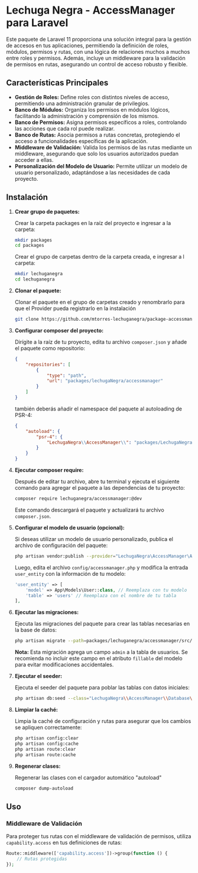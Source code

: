 # Lechuga Negra - AccessManager para Laravel

Este paquete de Laravel 11 proporciona una solución integral para la gestión de accesos en tus aplicaciones, permitiendo la definición de roles, módulos, permisos y rutas, con una lógica de relaciones muchos a muchos entre roles y permisos. Además, incluye un middleware para la validación de permisos en rutas, asegurando un control de acceso robusto y flexible.

## Características Principales

* **Gestión de Roles:** Define roles con distintos niveles de acceso, permitiendo una administración granular de privilegios.
* **Banco de Módulos:** Organiza los permisos en módulos lógicos, facilitando la administración y comprensión de los mismos.
* **Banco de Permisos:** Asigna permisos específicos a roles, controlando las acciones que cada rol puede realizar.
* **Banco de Rutas:** Asocia permisos a rutas concretas, protegiendo el acceso a funcionalidades específicas de la aplicación.
* **Middleware de Validación:** Valida los permisos de las rutas mediante un middleware, asegurando que solo los usuarios autorizados puedan acceder a ellas.
* **Personalización del Modelo de Usuario:** Permite utilizar un modelo de usuario personalizado, adaptándose a las necesidades de cada proyecto.

## Instalación

1.  **Crear grupo de paquetes:**

    Crear la carpeta packages en la raíz del proyecto e ingresar a la carpeta:

    ```bash
    mkdir packages
    cd packages
    ```

    Crear el grupo de carpetas dentro de la carpeta creada, e ingresar a l carpeta:
    
    ```bash
    mkdir lechuganegra
    cd lechuganegra
    ```

2.  **Clonar el paquete:**

    Clonar el paquete en el grupo de carpetas creado y renombrarlo para que el Provider pueda registrarlo en la instalación

    ```bash
    git clone https://github.com/mtorres-lechuganegra/package-accessmanager.git accessmanager
    ```

3.  **Configurar composer del proyecto:**

    Dirígite a la raíz de tu proyecto, edita tu archivo `composer.json` y añade el paquete como repositorio:

    ```json
    {
        "repositories": [
            {
                "type": "path",
                "url": "packages/lechugaNegra/accessmanager"
            }
        ]
    }
    ```
    también deberás añadir el namespace del paquete al autoloading de PSR-4:

    ```json
    {
        "autoload": {
            "psr-4": {
                "LechugaNegra\\AccessManager\\": "packages/LechugaNegra/AccessManager/src/"
            }
        }
    }
    ```

4.  **Ejecutar composer require:**

    Después de editar tu archivo, abre tu terminal y ejecuta el siguiente comando para agregar el paquete a las dependencias de tu proyecto:

    ```bash
    composer require lechuganegra/accessmanager:@dev
    ```

    Este comando descargará el paquete y actualizará tu archivo `composer.json`.

5.  **Configurar el modelo de usuario (opcional):**

    Si deseas utilizar un modelo de usuario personalizado, publica el archivo de configuración del paquete:

    ```bash
    php artisan vendor:publish --provider="LechugaNegra\AccessManager\AccessManagerServiceProvider" --tag="config"
    ```

    Luego, edita el archivo `config/accessmanager.php` y modifica la entrada `user_entity` con la información de tu modelo:

    ```php
    'user_entity' => [
        'model' => App\Models\User::class, // Reemplaza con tu modelo
        'table' => 'users' // Reemplaza con el nombre de tu tabla
    ],
    ```

6.  **Ejecutar las migraciones:**

    Ejecuta las migraciones del paquete para crear las tablas necesarias en la base de datos:

    ```bash
    php artisan migrate --path=packages/lechuganegra/accessmanager/src/Database/Migrations
    ```

    **Nota:** Esta migración agrega un campo `admin` a la tabla de usuarios. Se recomienda no incluir este campo en el atributo `fillable` del modelo para evitar modificaciones accidentales.

7.  **Ejecutar el seeder:**

    Ejecuta el seeder del paquete para poblar las tablas con datos iniciales:

    ```bash
    php artisan db:seed --class="LechugaNegra\\AccessManager\\Database\\Seeders\\DatabaseSeeder"
    ```

8.  **Limpiar la caché:**

    Limpia la caché de configuración y rutas para asegurar que los cambios se apliquen correctamente:

    ```bash
    php artisan config:clear
    php artisan config:cache
    php artisan route:clear
    php artisan route:cache
    ```
    
9.  **Regenerar clases:**

    Regenerar las clases con el cargador automático "autoload"

    ```bash
    composer dump-autoload
    ```

## Uso

### Middleware de Validación

Para proteger tus rutas con el middleware de validación de permisos, utiliza `capability.access` en tus definiciones de rutas:

```php
Route::middleware(['capability.access'])->group(function () {
    // Rutas protegidas
});